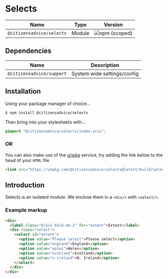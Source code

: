 # Selects

| Name                      | Type   | Version                                                                   |
|---------------------------|--------|---------------------------------------------------------------------------|
| `@citizensadvice/selects` | Module | ![npm (scoped)](https://img.shields.io/npm/v/@citizensadvice/selects.svg) |

## Dependencies

| Name                      | Description                 |
|---------------------------|-----------------------------|
| `@citizensadvice/support` | System wide settings/config |

## Installation
Using your package manager of choice...

```shell
$ npm install @citizensadvice/selects
```

Then bring into your stylesheets with...

```scss
@import "@citizensadvice/selects/index.scss";
```

### OR

You can also make use of the [unpkg](https://unpkg.com) service, try adding the link below to the head of your `HTML` file

```html
<link src="https://unpkg.com/@citizensadvice/selects@latest/build/selects.css" />
```

## Introduction

Selects is an isolated module.
We enclose them in a `<div/>` with `<select/>`.

### Example markup

```HTML
<div>
  <label class="block bold mb-2" for="extent">Extent</label>
  <div class="select">
    <select id="extent">
      <option value="Please select">Please select</option>
      <option value="england">England</option>
      <option value="wales">Wales</option>
      <option value="scotland">Scotland</option>
      <option value="n-ireland">N. Ireland</option>
    </select>
  </div>
</div>
```